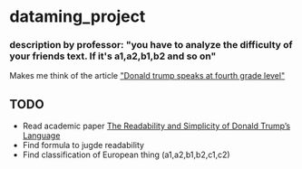 # dataming_project

### description by professor: "you have to analyze the difficulty of your friends text. If it's a1,a2,b1,b2 and so on"

Makes me think of the article ["Donald trump speaks at fourth grade level"](https://www.newsweek.com/trump-fire-and-fury-smart-genius-obama-774169)

## TODO
- Read academic paper [The Readability and Simplicity of Donald Trump’s Language](https://journals.sagepub.com/doi/full/10.1177/1478929917706844?journalCode=pswa)
- Find formula to jugde readability
- Find classification of European thing (a1,a2,b1,b2,c1,c2)

